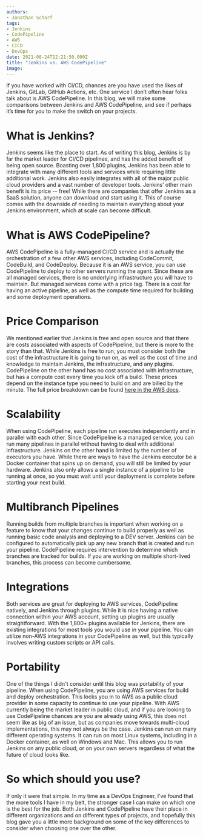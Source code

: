 ```yaml
---
authors:
- Jonathan Scharf
tags:
- Jenkins
- CodePipeline
- AWS
- CICD
- DevOps
date: 2021-08-24T12:21:50.000Z
title: "Jenkins vs. AWS CodePipeline"
image: 
---
```


If you have worked with CI/CD, chances are you have used the likes of Jenkins, GitLab, GitHub Actions, etc. One service I don’t often hear folks talk about is AWS CodePipeline. In this blog, we will make some comparisons between Jenkins and AWS CodePipeline, and see if perhaps it’s time for you to make the switch on your projects.


# What is Jenkins?

Jenkins seems like the place to start. As of writing this blog, Jenkins is by far the market leader for CI/CD pipelines, and has the added benefit of being open source. Boasting over 1,800 plugins, Jenkins has been able to integrate with many different tools and services while requiring little additional work. Jenkins also easily integrates with all of the major public cloud providers and a vast number of developer tools. Jenkins’ other main benefit is its price -- free! While there are companies that offer Jenkins as a SaaS solution, anyone can download and start using it. This of course comes with the downside of needing to maintain everything about your Jenkins environment, which at scale can become difficult.


# What is AWS CodePipeline?

AWS CodePipeline is a fully-managed CI/CD service and is actually the orchestration of a few other AWS services, including CodeCommit, CodeBuild, and CodeDeploy. Because it is an AWS service, you can use CodePipeline to deploy to other servers running the agent. Since these are all managed services, there is no underlying infrastructure you will have to maintain. But managed services come with a price tag. There is a cost for having an active pipeline, as well as the compute time required for building and some deployment operations. 


# Price Comparison

We mentioned earlier that Jenkins is free and open source and that there are costs associated with aspects of CodePipeline, but there is more to the story than that. While Jenkins is free to run, you must consider both the cost of the infrastructure it is going to run on, as well as the cost of time and knowledge to maintain Jenkins, the infrastructure, and any plugins. CodePipeline on the other hand has no cost associated with infrastructure, but has a compute cost every time you kick off a build. These prices depend on the instance type you need to build on and are billed by the minute. The full price breakdown can be found [here in the AWS docs](https://aws.amazon.com/codebuild/pricing/?nc=sn&loc=3). 


# Scalability

When using CodePipeline, each pipeline run executes independently and in parallel with each other. Since CodePipeline is a managed service, you can run many pipelines in parallel without having to deal with additional infrastructure. Jenkins on the other hand is limited by the number of executors you have. While there are ways to have the Jenkins executor be a Docker container that spins up on demand, you will still be limited by your hardware. Jenkins also only allows a single instance of a pipeline to be running at once, so you must wait until your deployment is complete before starting your next build.


# Multibranch Pipelines

Running builds from multiple branches is important when working on a feature to know that your changes continue to build properly as well as running basic code analysis and deploying to a DEV server. Jenkins can be configured to automatically pick up any new branch that is created and run your pipeline. CodePipeline requires intervention to determine which branches are tracked for builds. If you are working on multiple short-lived branches, this process can become cumbersome.


# Integrations

Both services are great for deploying to AWS services, CodePipeline natively, and Jenkins through plugins. While it is nice having a native connection within your AWS account, setting up plugins are usually straightforward. With the 1,800+ plugins available for Jenkins, there are existing integrations for most tools you would use in your pipeline. You can utilize non-AWS integrations in your CodePipeline as well, but this typically involves writing custom scripts or API calls. 

# Portability

One of the things I didn't consider until this blog was portability of your pipeline. When using CodePipeline, you are using AWS services for build and deploy orchestration. This locks you in to AWS as a public cloud provider in some capacity to continue to use your pipeline. With AWS currently being the market leader in public cloud, and if you are looking to use CodePipeline chances are you are already using AWS, this does not seem like as big of an issue, but as companies move towards multi-cloud implementations, this may not always be the case. Jenkins can run on many different operating systems. It can run on most Linux systems, including in a Docker container, as well on Windows and Mac. This allows you to run Jenkins on any public cloud, or on your own servers regardless of what the future of cloud looks like.

# So which should you use?

If only it were that simple. In my time as a DevOps Engineer, I’ve found that the more tools I have in my belt, the stronger case I can make on which one is the best for the job. Both Jenkins and CodePipeline have their place in different organizations and on different types of projects, and hopefully this blog gave you a little more background on some of the key differences to consider when choosing one over the other.
